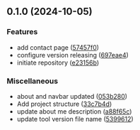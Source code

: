 

## 0.1.0 (2024-10-05)


### Features

* add contact page ([57457f0](https://github.com/javiercm1410/personal_site/commit/57457f069c37e31c6561694be561084801b2b104))
* configure version releasing ([697eae4](https://github.com/javiercm1410/personal_site/commit/697eae42b727d74022aac6204b76bc92dff329d9))
* initiate repository ([e23156b](https://github.com/javiercm1410/personal_site/commit/e23156b8e60318e5932305272faeab262d669841))


### Miscellaneous

* about and navbar updated ([053b280](https://github.com/javiercm1410/personal_site/commit/053b2804cd462ed7cf2e0d1d97b829dcb339d6c2))
* Add project structure ([33c7b4d](https://github.com/javiercm1410/personal_site/commit/33c7b4d3f5d288a7c8937606a74de7f716f02880))
* update about me description ([a88f65c](https://github.com/javiercm1410/personal_site/commit/a88f65cff837b0b731e9e0ceaa09074b856543da))
* update tool version file name ([5399612](https://github.com/javiercm1410/personal_site/commit/539961218b16d4291677f53b2bcacf1f4e25e539))
